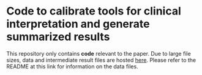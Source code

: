 # Code to calibrate tools for clinical interpretation and generate summarized results
This repository only contains **code** relevant to the paper. Due to large file sizes, data and intermediate result files are hosted [here](https://mountsinai.box.com/s/x9nlvdxaqgznfy6sn7fo3je4qz99huc8). Please refer to the README at this link for information on the data files.



